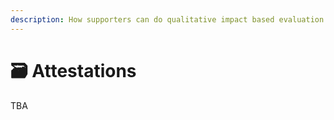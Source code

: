 ```yaml
---
description: How supporters can do qualitative impact based evaluation
---
```


# 🗃️ Attestations

TBA&#x20;



